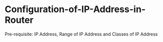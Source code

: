 # Configuration-of-IP-Address-in-Router

Pre-requisite: IP Address, Range of IP Address and Classes of IP Address

